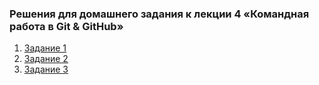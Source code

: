 ### Решения для домашнего задания к лекции 4 «Командная работа в Git & GitHub»

1. [Задание 1](https://github.com/Dmitry-A-K/-netology_homework_Site-For-Import)
2. [Задание 2](https://github.com/Dmitry-A-K/netology_homework_git-2-homeworks-revert)
3. [Задание 3](https://github.com/Dmitry-A-K/git-2-homeworks-fork)
